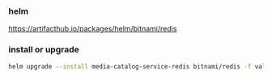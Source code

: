 ### helm

https://artifacthub.io/packages/helm/bitnami/redis

### install or upgrade

```sh
helm upgrade --install media-catalog-service-redis bitnami/redis -f values.yaml -n loopin-production
```
